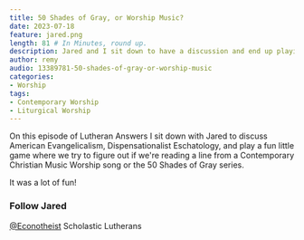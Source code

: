 ```yaml
---
title: 50 Shades of Gray, or Worship Music?
date: 2023-07-18
feature: jared.png
length: 81 # In Minutes, round up.
description: Jared and I sit down to have a discussion and end up playing a ridiculous game that is somehow very easy to lose. 
author: remy
audio: 13389781-50-shades-of-gray-or-worship-music
categories:
- Worship
tags: 
- Contemporary Worship
- Liturgical Worship
---
```


On this episode of Lutheran Answers I sit down with Jared to discuss American Evangelicalism, Dispensationalist Eschatology, and play a fun little game where we try to figure out if we're reading a line from a Contemporary Christian Music Worship song or the 50 Shades of Gray series.

It was a lot of fun!

### Follow Jared

[@Econotheist](https://www.x.com/econotheist)
Scholastic Lutherans
